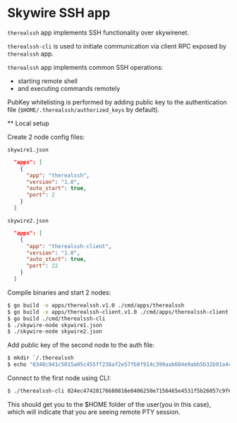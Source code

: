 # Skywire SSH app

`therealssh` app implements SSH functionality over skywirenet.

`therealssh-cli` is used to initiate communication via client RPC
exposed by `therealssh` app. 

`therealssh` app implements common SSH operations:

- starting remote shell
- and executing commands remotely

PubKey whitelisting is performed by adding public key to the
authentication file (`$HOME/.therealssh/authorized_keys` by default).

** Local setup

Create 2 node config files:

`skywire1.json`

```json
  "apps": [
    {
      "app": "therealssh",
      "version": "1.0",
      "auto_start": true,
      "port": 2
    }
  ]
```

`skywire2.json`

```json
  "apps": [
    {
      "app": "therealssh-client",
      "version": "1.0",
      "auto_start": true,
      "port": 22
    }
  ]
```

Compile binaries and start 2 nodes:

```bash
$ go build -o apps/therealssh.v1.0 ./cmd/apps/therealssh
$ go build -o apps/therealssh-client.v1.0 ./cmd/apps/therealssh-client
$ go build ./cmd/therealssh-cli
$ ./skywire-node skywire1.json
$ ./skywire-node skywire2.json
```

Add public key of the second node to the auth file:

```bash
$ mkdir `/.therealssh
$ echo "0348c941c5015a05c455ff238af2e57fb8f914c399aab604e9abb5b32b91a4c1fe" > `/.therealssh/authorized_keys
```

Connect to the first node using CLI:

```bash
$ ./therealssh-cli 024ec47420176680816e0406250e7156465e4531f5b26057c9f6297bb0303558c7
```

This should get you to the $HOME folder of the user(you in this case), which
will indicate that you are seeing remote PTY session.
